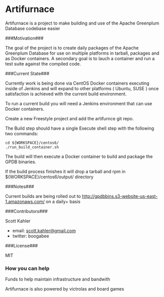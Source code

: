 Artifurnace
===========

Artifurnace is a project to make building and use of the Apache Greenplum Database codebase easier

###Motivation###

The goal of the project is to create daily packages of the Apache Greenplum Database for use on multiple platforms in tarball, packages and as Docker containers. A secondary goal is to lauch a container and run a test suite against the compiled code.

###Current State###

Currently work is being done via CentOS Docker containers executing inside of Jenkins and will expand to other platforms ( Ubuntu, SUSE ) once satisfaction is achieved with the current build environment.

To run a current build you will need a Jenkins environment that can use Docker containers.

Create a new Freestyle project and add the artifurnce git repo.

The Build step should have a single Execute shell step with the following two commands:

```
cd ${WORKSPACE}/centos6/
./run_build_container.sh
```

The build will then execute a Docker container to build and package the GPDB binaries. 

If the build process finishes it will drop a tarball and rpm in ${WORKSPACE}/centos6/output/ directory

###Notes###

Current builds are being rolled out to http://gpdbbins.s3-website-us-east-1.amazonaws.com/ on a daily+ basis

###Contributors###

Scott Kahler 
  - email: scott.kahler@gmail.com 
  - twitter: boogabee

###License###

MIT

### How you can help ###

Funds to help maintain infrastructure and bandwith

Artifurnace is also powered by victrolas and board games
 
